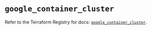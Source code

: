 # `google_container_cluster`

Refer to the Terraform Registry for docs: [`google_container_cluster`](https://registry.terraform.io/providers/hashicorp/google/5.29.0/docs/resources/container_cluster).
